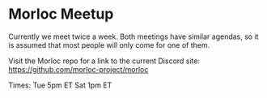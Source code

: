 # Morloc Meetup

Currently we meet twice a week. Both meetings have similar agendas, so it is
assumed that most people will only come for one of them. 

Visit the Morloc repo for a link to the current Discord site:
https://github.com/morloc-project/morloc

Times:
  Tue 5pm ET
  Sat 1pm ET
